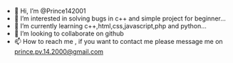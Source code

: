 - 👋 Hi, I’m @Prince142001
- 👀 I’m interested in solving bugs in c++ and simple project for beginner...
- 🌱 I’m currently learning c++,html,css,javascript,php and python...
- 💞️ I’m looking to collaborate on github
- 📫 How to reach me , if you want to contact me please message me on prince.pv.14.2000@gmail.com

<!---
Prince142001/Prince142001 is a ✨ special ✨ repository because its `README.md` (this file) appears on your GitHub profile.
You can click the Preview link to take a look at your changes.
--->
